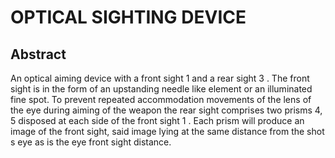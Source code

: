 # OPTICAL SIGHTING DEVICE

## Abstract
An optical aiming device with a front sight 1 and a rear sight 3 . The front sight is in the form of an upstanding needle like element or an illuminated fine spot. To prevent repeated accommodation movements of the lens of the eye during aiming of the weapon the rear sight comprises two prisms 4, 5 disposed at each side of the front sight 1 . Each prism will produce an image of the front sight, said image lying at the same distance from the shot s eye as is the eye front sight distance.